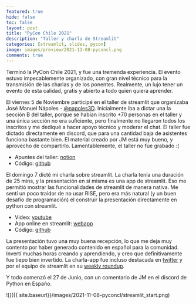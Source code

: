 ```yaml
---
featured: true
hide: false
toc: false
layout: post
title: "PyCon Chile 2021"
description: "Taller y charla de Streamlit"
categories: [streamlit, slides, pycon]
image: images/preview/2021-11-08-pyconcl.png
comments: true
---
```


Terminó la PyCon Chile 2021, y fue una tremenda experiencia. El evento estuvo impecablemente organizado, con gran nivel técnico para la transmisión de las charlas y de los ponentes. Realmente, un lujo tener un evento de esta calidad, gratis y abierto a todo quien quiera aprender.

El viernes 5 de Noviembre participé en el taller de streamlit que organizaba José Manuel Nápoles - [@napoles3D](https://twitter.com/napoles3D). Inicialmente iba a dictar una la sección B del taller, porque se habían inscrito +70 personas en el taller y una única sección no era suficiente, pero finalmente no llegaron todos los inscritos y me dediqué a hacer apoyo técnico y moderar el chat. El taller fue dictado directamente en discord, que para una cantidad baja de asistentes funciona bastante bien. El material creado por JM está muy bueno, y aprovecho de compartirlo. Lamentablemente, el taller no fue grabado :(

* Apuntes del taller: [notion](https://www.notion.so/Pycon-Chile-Streamlit-Tutorial-2-hrs-cc17e56b22844a3a92638c44db06da47)
* Código: [github](https://github.com/napoles-uach/Pycon_cl_taller)

El domingo 7 dicté mi charla sobre streamlit. La charla tenía una duración de 25 mins, y la presentación en sí misma es una app de streamlit. Eso me permitió mostrar las funcionalidades de streamlit de manera nativa. Me sentí un poco traidor de no usar RISE, pero era más natural (y un buen desafío de programación) el construir la presentación directamente en python con streamlit.

* Video: [youtube](https://www.youtube.com/watch?v=qSn8in4QJYI&t=10907s)
* App online en streamlit: [webapp](https://share.streamlit.io/sebastiandres/talk_2021_11_pyconcl/main)
* Código: [github](https://github.com/sebastiandres/talk_2021_11_pyconcl)

La presentación tuvo una muy buena recepción, lo que me deja muy contento por haber generado contenido en español para la comunidad. Invertí muchas horas creando y aprendiendo, y creo que definitivamente fue tiepo bien invertido. La charla-app fue incluso destacada en [twitter](https://twitter.com/DataChaz/status/1457658699305082881) y por el equipo de streamlit en su [weekly roundup](https://discuss.streamlit.io/t/weekly-roundup-streamlit-as-a-powerpoint-google-trends-excel-file-updates-and-more/19045).

Y todo comenzó el 27 de Junio, con un comentario de JM en el discord de Python en Españo.

![]({{ site.baseurl}}/images/2021-11-08-pyconcl/streamlit_start.png)
